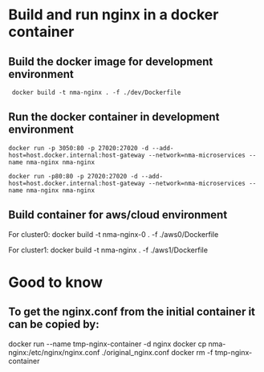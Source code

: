 # Build and run nginx in a docker container

## Build the docker image for development environment

     docker build -t nma-nginx . -f ./dev/Dockerfile

## Run the docker container in development environment

    docker run -p 3050:80 -p 27020:27020 -d --add-host=host.docker.internal:host-gateway --network=nma-microservices --name nma-nginx nma-nginx

    docker run -p80:80 -p 27020:27020 -d --add-host=host.docker.internal:host-gateway --network=nma-microservices --name nma-nginx nma-nginx

## Build container for aws/cloud environment

For cluster0:
    docker build -t nma-nginx-0 . -f ./aws0/Dockerfile

For cluster1:
    docker build -t nma-nginx . -f ./aws1/Dockerfile


# Good to know

## To get the nginx.conf from the initial container it can be copied by: 
docker run --name tmp-nginx-container -d nginx
docker cp nma-nginx:/etc/nginx/nginx.conf ./original_nginx.conf
docker rm -f tmp-nginx-container